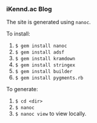 ### iKennd.ac Blog

The site is generated using `nanoc`.

To install:

1. `$ gem install nanoc`
2. `$ gem install adsf`
3. `$ gem install kramdown`
4. `$ gem install stringex`
5. `$ gem install builder`
6. `$ gem install pygments.rb`

To generate:

1. `$ cd <dir>`
2. `$ nanoc`
3. `$ nanoc view` to view locally.
